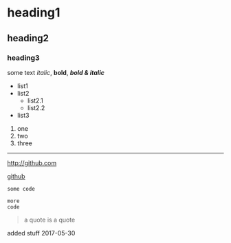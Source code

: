 # heading1

## heading2

### heading3

some text *italic*, **bold**, ***bold & italic***

- list1
- list2
    - list2.1
    - list2.2
- list3

1. one
7. two
4. three

---

<http://github.com>

[github](github.com)

`some code`

    more
    code

> a quote
> is a quote

added stuff 2017-05-30
